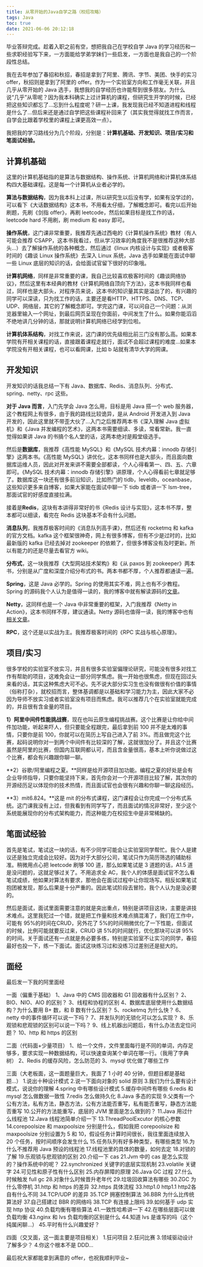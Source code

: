 ```yaml
---
title: 从零开始的Java自学之路（校招攻略）
tags: Java
toc: true
date: 2021-06-06 20:12:18
---
```

毕业答辩完成。趁着入职之前有空，想把我自己在学校自学 Java 的学习经历和一些求职经验写下来，一方面能给学弟学妹们一些启发，一方面也是我自己的一个阶段性总结。

我在去年参加了春招和秋招，春招是拿到了阿里、腾讯、字节、美团、快手的实习 offer，秋招则是拿到了阿里的 offer。作为一个实验室方向和工作毫无关联，并且几乎从零开始的 Java 选手，我想我的自学经历也许能帮到很多朋友。为什么说“几乎”从零呢？因为我本科确实上过计算机的课程，但研究生开学的时候，已经把这些知识都忘了...忘到什么程度呢？研一上课，我发现我已经不知道进程和线程是什么了...但后来还是通过自学把这些课程补回来了（其实我觉得就找工作而言，自学会比跟着学校里的课程上课更高效一点）。

我把我的学习路线分为几个阶段，分别是：**计算机基础、开发知识、项目/实习和笔面试经验。**

## 计算机基础
这里的计算机基础指的是算法与数据结构、操作系统、计算机网络和计算机体系结构四大基础课程。这是每一个计算机从业者必学的。

**算法与数据结构**，因为我本科上过课，所以研究生以后没有学，如果有没学过的，可以看下《大话数据结构》这本书，不用看太仔细，了解概念即可。看完以后开始刷题，先刷《剑指 offer》，再刷 leetcode，然后如果目标是找工作的话，leetcode hard 不用刷，刷 medium 和 easy 即可。

**操作系统**，这门课非常重要，我推荐先通过西电的《计算机操作系统》教材（有人可能会推荐 CSAPP，这本书我看过，但从学习效率的角度我不是很推荐这种大部头...）去了解操作系统的各种概念，然后通过《linux 内核设计与实现》或者极客时间的《趣谈 Linux 操作系统》去深入 Linux 系统，Java 选手如果能在面试中聊一些 Linux 底层的知识的话，会给面试官留下很好的印象哦。

**计算机网络**，同样是非常重要的课，我自己比较喜欢极客时间的《趣谈网络协议》，然后这里有本经典的教材《计算机网络自顶向下方法》，这本书我同样也看过，同样也是大部头，对程序员来说，这本书的知识量其实是溢出了的，有兴趣的同学可以深读，只为找工作的话，主要还是看HTTP、HTTPS、DNS、TCP、UDP、网络层，其它的了解概念即可。学完这门课，可以问自己一个问题：从浏览器里输入一个网址，到最后网页呈现在你面前，中间发生了什么。如果你能滔滔不绝地讲几分钟的话，那就说明计算机网络已经学到位啦。

**计算机体系结构**，对找工作来说，这门课的优先级相比前三门没有那么高。如果本学院有开相关课程的话，直接跟着课程走就行，面试不会超过课程的难度...如果本学院没有开相关课程，也可以看网课，比如 b 站就有清华大学的网课。

## 开发知识
开发知识的话我总结一下有 Java、数据库、Redis、消息队列、分布式、spring、netty、rpc 这些。

**对于 Java 而言**，入门先学会 Java 怎么用，目标是用 Java 搭一个 web 服务器，这个教程网上有很多，由于我的路线比较诡异，是从 Android 开发进入到 Java 开发的，因此这里就不带歪大伙了...入门之后推荐两本书《深入理解 Java 虚拟机》和《Java 并发编程的艺术》，这两本书需要细读、多读，常看常新。我一直觉得如果讲 Java 的书搞个名人堂的话，这两本绝对是殿堂级选手。

然后是**数据库**，我推荐《高性能 MySQL》和《MySQL 技术内幕：innodb 存储引擎》这两本书。《高性能 MySQL》讲优化，这本书同样也是大部头，而且面向数据库运维人员，因此对开发来讲不需要全部都读，个人心得看第一、四、五、六章即可。《MySQL 技术内幕：innodb 存储引擎》讲原理，个人心得看前七章就足够了。数据库这一块还有很多前沿知识，比如热门的 tidb，leveldb，oceanbase，这些知识更多来自博客，如果大家能在面试中聊一下 tidb 或者讲一下 lsm-tree，那面试官的好感度直接拉满。

接着是**Redis**，这块有本讲得非常好的书《Redis 设计与实现》，这本书不厚，整本都可以细读，看完在 Redis 这块基本不会有什么问题。

**消息队列**，我推荐极客时间的《消息队列高手课》，然后还有 rocketmq 和 kafka 的官方文档。kafka 这个框架很神奇，网上有很多博客，但有不少是过时的，比如最新版的 kafka 已经去掉对 zookeeper 的依赖了，但很多博客没有及时更新。所以有能力的还是尽量去看官方 wiki。

**分布式**，这一块我推荐《大型网站技术架构》和《从 paxos 到 zookeeper》两本书，分别是从广度和深度介绍分布式的书。两本书都不厚，个人推荐都通读一遍。

**Spring**，这是 Java 必学的。Spring 的使用其实不难，网上也有不少教程。Spring 的源码我个人认为是值得一读的，我的博客中就有解读源码的[文章](http://huzb.me/tags/Spring/)。

**Netty**，这同样也是一个 Java 中非常重要的框架，入门我推荐《Netty in Action》，这本书同样不厚，建议通读。Netty 源码也值得一读，我的博客中也有[相关文章](http://huzb.me/tags/Netty/)。

**RPC**，这个还是以实战为主。我推荐极客时间的《RPC 实战与核心原理》。

## 项目/实习
很多学校的实验室不放实习，并且有很多实验室偏理论研究，可能没有很多对找工作有帮助的项目，这难免会让一部分同学焦虑。我一开始也很焦虑，但现在回过头来看的话，其实这种焦虑大可不必。先不说大部分实习生也没有做很有价值的事情（俗称打杂），就校招而言，整体基调都是以基础和学习能力为主，因此大家不必因为导师不放实习或者实验室没有项目而焦虑。我可以推荐几个在实验室就能完成的，并且很有含金量的项目。

**1）阿里中间件性能挑战赛**，现在也叫云原生编程挑战赛。这个比赛是让你给中间件加功能，听起来吓人，但只要能全程跟完，最后拿到前 100 并不是太难的事情，只要你是前 100，你就可以在简历上写自己进入了前 3%。而且做完这个比赛，起码说明你对一到两个中间件有比较深的了解，这就很加分了。并且这个比赛虽然是阿里的比赛，但国内互联网都认可，而且含金量很高，基本上听你说做过这个比赛，都会有兴趣跟你聊一聊。

**2）谷歌/阿里编程之夏。**同样是给开源项目加功能。编程之夏的好处是会有企业导师指导，只要你能坚持下来，首先你会对一个开源项目比较了解，其次你的开源经历足以体现你的技术热情，而且面试官也会很有兴趣和你聊一聊这段经历。

**3）mit6.824。**这是 mit 的分布式课程，这门课程会让你完成一个分布式系统。这门课我没有上过，但我看到有同学写了，而且面试的情况非常好，至少这个系统能展现你的分布式架构能力，而这种能力在校招生中是非常稀缺的。

## 笔面试经验

首先是笔试，笔试这一块的话，有不少同学可能会让实验室同学帮忙。我个人是建议还是独立完成会比较好。因为对于大部分公司，笔试只作为简历筛选的辅助标准。稍微用点心把 leetcode 刷够 100 道，那么如果笔试是 3 道题的话，A1.5 道是没问题的，这就足够过关了。不用追求全 AC，我个人的体感是面试官不怎么看笔试成绩，他如果对算法有要求，那他会在面试过程中让你现场写。相反如果笔试抱团被发现，那么后果是十分严重的。因此笔试阶段去冒险，我个人认为是没必要的。

然后是面试，面试里面需要注意的就是突出重点，特别是讲项目这块，主要是讲技术难点。这里我犯过一个错，就是把工作量和技术难点搞混淆了，我们在工作中，可能有 95%的时间在CRUD，另外花了 5%的时间稍微优化了一下性能，但面试的时候，比例可能就要反过来，CRUD 讲 5%的时间就行，优化那块可以讲 95%的时间。关于面试还有一点就是务必要多练，特别是实验室不让实习的同学，春招最好也投一下，练一下面试。面试这块练习过和没练习过差别还是挺大的。

## 面经

最后发一下我的阿里面经

一面（偏重于基础）
1、Java 中的 CMS 回收器和 G1 回收器有什么区别？
2、BIO、NIO、AIO 的区别？
3、线程和协程的区别
4、数据库底层使用什么数据结构？为什么要用 B+ 数，和 B 数有什么区别？
5、rocketmq 为什么快？
6、netty 中的事件循环可以说一下吗？
7、并发队列的无锁化可以怎么实现？
8、乐观锁和悲观锁的区别可以说一下吗？
9、线上机器出问题后，有什么办法去定位问题？
10、http 和 https 的区别

二面（代码面+少量项目）
1、给一个文件，文件里面每行是不同的单词，内存足够多，要求实现一种数据结构，可以快速查询某个单词在哪一行。（我用了字典树）
2、Redis 的缓存风险，怎么防范的
3、mysql 优化做了哪些工作

三面（大老板面，这一面题量巨大，我面了 1 小时 40 分钟，但题目都是基础题...）
1.说出十种设计模式
2.说一下面向对象的 solid 原则
3.我们为什么要有设计模式，说说你的理解
4.spring 中有哪些设计模式
5.缓存中间件有哪些
6.redis 和 mysql 怎么做数据一致性
7.redis 怎么做持久化
8.Java 多态的实现
9.父类有一个公有方法，私有方法，静态方法，公有方法能否重写，私有能否重写，静态方法能否重写
10.公开的方法能重写，底层的 JVM 里面是怎么做到的？
11.Java 用过什么线程池
12.Java 线程池简单介绍一下
13.ThreadPoolExcutor 的核心参数
14.corepoolsize 和 maxpoolsize 分别是什么，假如我把 corepoolsize 和 maxpoolsize 分别设置为  5 和 10，假设任务计算时间很长，我往里面连续放入 20 个任务，按时间顺序会发生什么
15.任务队列有好多种类型，有哪些类型
16.为什么不推荐用 Java 预设的线程池
17.线程池里的具体的数量，如何去定
18.对锁的了解
19.乐观锁与悲观锁的区别
20.介绍一下 cas
21.Jvm 中的 cas 是怎么实现的？操作系统中的呢？
22.synchronized 关键字的底层实现机制
23.volatile 关键字
24.可见性和原子性有什么区别
25.内存屏障的原理
26.Java GC 过程
27.什么时候触发 full gc
28.对象什么时候晋升老年代
29.垃圾回收算法有哪些
30.ZGC 为什么零停机
31.http 和 https 的差异
32.https 具体流程
33.http1.0 http1.1 http2各自有什么不同
34.TCP/UDP 的差异
35.TCP 拥塞控制算法
36.BBR 为什么比传统算法好
37.自己搭建过 BBR 的网络吗
38.TCP 有连接上限吗
39.如何基于 udp 实现 http 协议
40.负载均衡有哪些算法
41.一致性哈希讲一下
42.在哪些层面可以做负载均衡
43.nginx 和 lvs 负载均衡的区别是什么
44.知道 lvs 是谁写的吗（这个纯属闲聊...）
45.平时有什么兴趣爱好？

四面（交叉面，这一面主要是项目相关）
1.狂问项目
2.狂问比赛
3.领域驱动设计了解多少？
4.你这个根本不是 DDD...

最后祝大家都能拿到满意的 offer，也祝我顺利毕业~